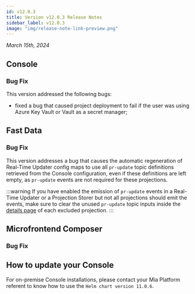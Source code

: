 ```yaml
---
id: v12.0.3
title: Version v12.0.3 Release Notes
sidebar_label: v12.0.3
image: "img/release-note-link-preview.png"
---
```


_March 15th, 2024_

## Console

### Bug Fix

This version addressed the following bugs:

* fixed a bug that caused project deployment to fail if the user was using Azure Key Vault or Vault as a secret manager;

## Fast Data

### Bug Fix

This version addresses a bug that causes the automatic regeneration of Real-Time Updater config maps to use all `pr-update` topic definitions retrieved from the Console configuration, even if these definitions are left empty, as `pr-update` events are not required for these projections.

:::warning
If you have enabled the emission of `pr-update` events in a Real-Time Updater or a Projection Storer but not all projections should emit the events, make sure to clear the unused `pr-update` topic inputs inside the [details page](fast_data/configuration/projections#pr-update-topic) of each excluded projection.
:::

## Microfrontend Composer

### Bug Fix

## How to update your Console

For on-premise Console installations, please contact your Mia Platform referent to know how to use the `Helm chart version 11.0.6`.
